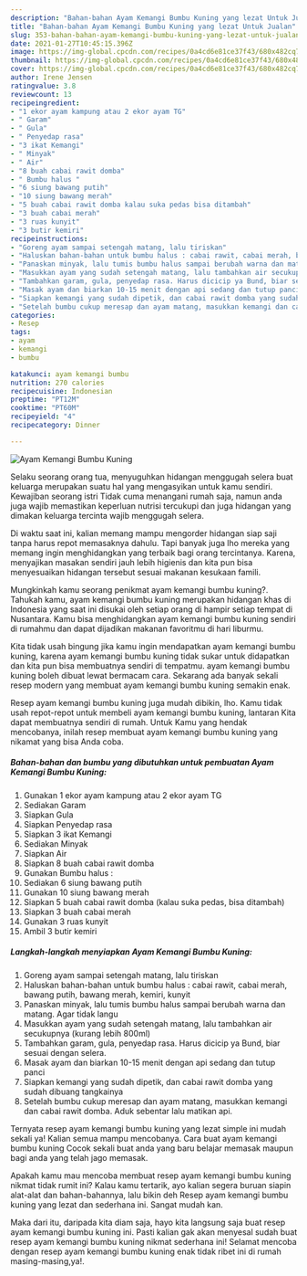 ```yaml
---
description: "Bahan-bahan Ayam Kemangi Bumbu Kuning yang lezat Untuk Jualan"
title: "Bahan-bahan Ayam Kemangi Bumbu Kuning yang lezat Untuk Jualan"
slug: 353-bahan-bahan-ayam-kemangi-bumbu-kuning-yang-lezat-untuk-jualan
date: 2021-01-27T10:45:15.396Z
image: https://img-global.cpcdn.com/recipes/0a4cd6e81ce37f43/680x482cq70/ayam-kemangi-bumbu-kuning-foto-resep-utama.jpg
thumbnail: https://img-global.cpcdn.com/recipes/0a4cd6e81ce37f43/680x482cq70/ayam-kemangi-bumbu-kuning-foto-resep-utama.jpg
cover: https://img-global.cpcdn.com/recipes/0a4cd6e81ce37f43/680x482cq70/ayam-kemangi-bumbu-kuning-foto-resep-utama.jpg
author: Irene Jensen
ratingvalue: 3.8
reviewcount: 13
recipeingredient:
- "1 ekor ayam kampung atau 2 ekor ayam TG"
- " Garam"
- " Gula"
- " Penyedap rasa"
- "3 ikat Kemangi"
- " Minyak"
- " Air"
- "8 buah cabai rawit domba"
- " Bumbu halus "
- "6 siung bawang putih"
- "10 siung bawang merah"
- "5 buah cabai rawit domba kalau suka pedas bisa ditambah"
- "3 buah cabai merah"
- "3 ruas kunyit"
- "3 butir kemiri"
recipeinstructions:
- "Goreng ayam sampai setengah matang, lalu tiriskan"
- "Haluskan bahan-bahan untuk bumbu halus : cabai rawit, cabai merah, bawang putih, bawang merah, kemiri, kunyit"
- "Panaskan minyak, lalu tumis bumbu halus sampai berubah warna dan matang. Agar tidak langu"
- "Masukkan ayam yang sudah setengah matang, lalu tambahkan air secukupnya (kurang lebih 800ml)"
- "Tambahkan garam, gula, penyedap rasa. Harus dicicip ya Bund, biar sesuai dengan selera."
- "Masak ayam dan biarkan 10-15 menit dengan api sedang dan tutup panci"
- "Siapkan kemangi yang sudah dipetik, dan cabai rawit domba yang sudah dibuang tangkainya"
- "Setelah bumbu cukup meresap dan ayam matang, masukkan kemangi dan cabai rawit domba. Aduk sebentar lalu matikan api."
categories:
- Resep
tags:
- ayam
- kemangi
- bumbu

katakunci: ayam kemangi bumbu 
nutrition: 270 calories
recipecuisine: Indonesian
preptime: "PT12M"
cooktime: "PT60M"
recipeyield: "4"
recipecategory: Dinner

---
```



![Ayam Kemangi Bumbu Kuning](https://img-global.cpcdn.com/recipes/0a4cd6e81ce37f43/680x482cq70/ayam-kemangi-bumbu-kuning-foto-resep-utama.jpg)

Selaku seorang orang tua, menyuguhkan hidangan menggugah selera buat keluarga merupakan suatu hal yang mengasyikan untuk kamu sendiri. Kewajiban seorang istri Tidak cuma menangani rumah saja, namun anda juga wajib memastikan keperluan nutrisi tercukupi dan juga hidangan yang dimakan keluarga tercinta wajib menggugah selera.

Di waktu  saat ini, kalian memang mampu mengorder hidangan siap saji tanpa harus repot memasaknya dahulu. Tapi banyak juga lho mereka yang memang ingin menghidangkan yang terbaik bagi orang tercintanya. Karena, menyajikan masakan sendiri jauh lebih higienis dan kita pun bisa menyesuaikan hidangan tersebut sesuai makanan kesukaan famili. 



Mungkinkah kamu seorang penikmat ayam kemangi bumbu kuning?. Tahukah kamu, ayam kemangi bumbu kuning merupakan hidangan khas di Indonesia yang saat ini disukai oleh setiap orang di hampir setiap tempat di Nusantara. Kamu bisa menghidangkan ayam kemangi bumbu kuning sendiri di rumahmu dan dapat dijadikan makanan favoritmu di hari liburmu.

Kita tidak usah bingung jika kamu ingin mendapatkan ayam kemangi bumbu kuning, karena ayam kemangi bumbu kuning tidak sukar untuk didapatkan dan kita pun bisa membuatnya sendiri di tempatmu. ayam kemangi bumbu kuning boleh dibuat lewat bermacam cara. Sekarang ada banyak sekali resep modern yang membuat ayam kemangi bumbu kuning semakin enak.

Resep ayam kemangi bumbu kuning juga mudah dibikin, lho. Kamu tidak usah repot-repot untuk membeli ayam kemangi bumbu kuning, lantaran Kita dapat membuatnya sendiri di rumah. Untuk Kamu yang hendak mencobanya, inilah resep membuat ayam kemangi bumbu kuning yang nikamat yang bisa Anda coba.

<!--inarticleads1-->

##### Bahan-bahan dan bumbu yang dibutuhkan untuk pembuatan Ayam Kemangi Bumbu Kuning:

1. Gunakan 1 ekor ayam kampung atau 2 ekor ayam TG
1. Sediakan  Garam
1. Siapkan  Gula
1. Siapkan  Penyedap rasa
1. Siapkan 3 ikat Kemangi
1. Sediakan  Minyak
1. Siapkan  Air
1. Siapkan 8 buah cabai rawit domba
1. Gunakan  Bumbu halus :
1. Sediakan 6 siung bawang putih
1. Gunakan 10 siung bawang merah
1. Siapkan 5 buah cabai rawit domba (kalau suka pedas, bisa ditambah)
1. Siapkan 3 buah cabai merah
1. Gunakan 3 ruas kunyit
1. Ambil 3 butir kemiri




<!--inarticleads2-->

##### Langkah-langkah menyiapkan Ayam Kemangi Bumbu Kuning:

1. Goreng ayam sampai setengah matang, lalu tiriskan
1. Haluskan bahan-bahan untuk bumbu halus : cabai rawit, cabai merah, bawang putih, bawang merah, kemiri, kunyit
1. Panaskan minyak, lalu tumis bumbu halus sampai berubah warna dan matang. Agar tidak langu
1. Masukkan ayam yang sudah setengah matang, lalu tambahkan air secukupnya (kurang lebih 800ml)
1. Tambahkan garam, gula, penyedap rasa. Harus dicicip ya Bund, biar sesuai dengan selera.
1. Masak ayam dan biarkan 10-15 menit dengan api sedang dan tutup panci
1. Siapkan kemangi yang sudah dipetik, dan cabai rawit domba yang sudah dibuang tangkainya
1. Setelah bumbu cukup meresap dan ayam matang, masukkan kemangi dan cabai rawit domba. Aduk sebentar lalu matikan api.




Ternyata resep ayam kemangi bumbu kuning yang lezat simple ini mudah sekali ya! Kalian semua mampu mencobanya. Cara buat ayam kemangi bumbu kuning Cocok sekali buat anda yang baru belajar memasak maupun bagi anda yang telah jago memasak.

Apakah kamu mau mencoba membuat resep ayam kemangi bumbu kuning nikmat tidak rumit ini? Kalau kamu tertarik, ayo kalian segera buruan siapin alat-alat dan bahan-bahannya, lalu bikin deh Resep ayam kemangi bumbu kuning yang lezat dan sederhana ini. Sangat mudah kan. 

Maka dari itu, daripada kita diam saja, hayo kita langsung saja buat resep ayam kemangi bumbu kuning ini. Pasti kalian gak akan menyesal sudah buat resep ayam kemangi bumbu kuning nikmat sederhana ini! Selamat mencoba dengan resep ayam kemangi bumbu kuning enak tidak ribet ini di rumah masing-masing,ya!.

